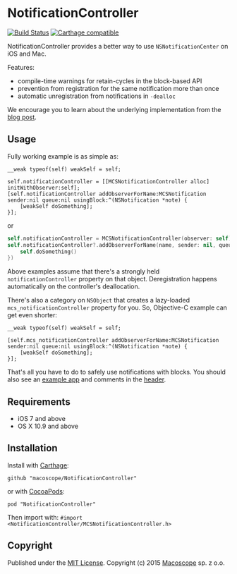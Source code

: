 # NotificationController

[![Build Status](https://travis-ci.org/macoscope/NotificationController.svg?branch=master)][travis]
[![Carthage compatible](https://img.shields.io/badge/Carthage-compatible-4BC51D.svg?style=flat)][carthage]

NotificationController provides a better way to use `NSNotificationCenter` on iOS and Mac.

Features:

- compile-time warnings for retain-cycles in the block-based API
- prevention from registration for the same notification more than once
- automatic unregistration from notifications in `-dealloc`

We encourage you to learn about the underlying implementation from the [blog post][].

  [travis]: https://travis-ci.org/macoscope/NotificationController
  [carthage]: https://github.com/Carthage/Carthage
  [blog post]:  http://macoscope.com/blog/improving-notification-center/

## Usage

Fully working example is as simple as:

```obj-c
__weak typeof(self) weakSelf = self;

self.notificationController = [[MCSNotificationController alloc] initWithObserver:self];
[self.notificationController addObserverForName:MCSNotification sender:nil queue:nil usingBlock:^(NSNotification *note) {
    [weakSelf doSomething];
}];
```

or

```swift
self.notificationController = MCSNotificationController(observer: self)
self.notificationController?.addObserverForName(name, sender: nil, queue: nil, usingBlock: {  [weak self] (_) -> Void in
    self.doSomething()
})
```

Above examples assume that there's a strongly held `notificationController` property on that object.
Deregistration happens automatically on the controller's deallocation.

There's also a category on `NSObject` that creates a lazy-loaded `mcs_notificationController` property for you. So, Objective-C example can get even shorter:

```obj-c
__weak typeof(self) weakSelf = self;

[self.mcs_notificationController addObserverForName:MCSNotification sender:nil queue:nil usingBlock:^(NSNotification *note) {
    [weakSelf doSomething];
}];
```

That's all you have to do to safely use notifications with blocks. You should also see an [example app][] and comments in the [header][].

  [example app]: https://github.com/macoscope/NotificationController/tree/master/ExampleApp
  [header]: https://github.com/macoscope/NotificationController/blob/master/MCSNotificationController/MCSNotificationController.h

## Requirements

 * iOS 7 and above
 * OS X 10.9 and above

## Installation

Install with [Carthage]:

    github "macoscope/NotificationController"

or with [CocoaPods]:

    pod "NotificationController"

Then import with: `#import <NotificationController/MCSNotificationController.h>`

  [Carthage]: https://github.com/Carthage/Carthage
  [CocoaPods]: https://cocoapods.org/

## Copyright

Published under the [MIT License](LICENSE).
Copyright (c) 2015 [Macoscope][] sp. z o.o.

  [Macoscope]: http://macoscope.com


